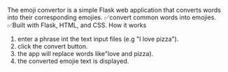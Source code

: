 The emoji convertor is a simple Flask web application that converts words into their corresponding emojies.
✅convert common words into emojies.
✅Built with Flask, HTML, and CSS.
How it works
1. enter a phrase int the text input files (e.g "I love pizza").
2. click the convert button.
3. the app will replace words like"love and pizza).
4. the converted emojie text is displayed. 
